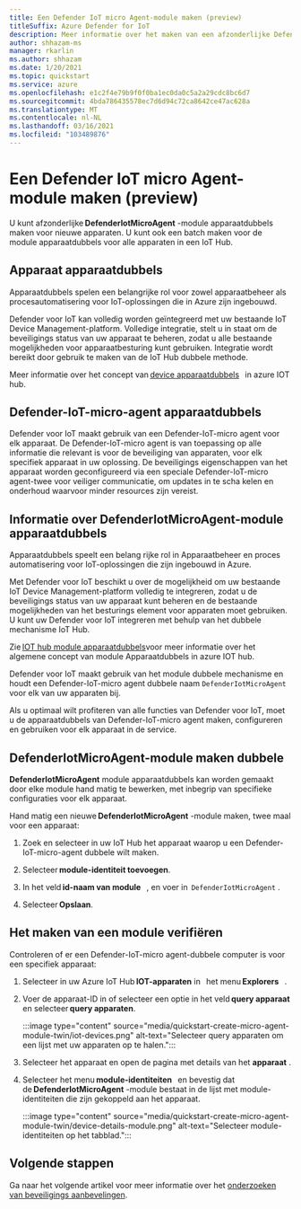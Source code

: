 ```yaml
---
title: Een Defender IoT micro Agent-module maken (preview)
titleSuffix: Azure Defender for IoT
description: Meer informatie over het maken van een afzonderlijke DefenderIotMicroAgent-module apparaatdubbels voor nieuwe apparaten.
author: shhazam-ms
manager: rkarlin
ms.author: shhazam
ms.date: 1/20/2021
ms.topic: quickstart
ms.service: azure
ms.openlocfilehash: e1c2f4e79b9f0f0ba1ec0da0c5a2a29cdc8bc6d7
ms.sourcegitcommit: 4bda786435578ec7d6d94c72ca8642ce47ac628a
ms.translationtype: MT
ms.contentlocale: nl-NL
ms.lasthandoff: 03/16/2021
ms.locfileid: "103489876"
---
```

# <a name="create-a-defender-iot-micro-agent-module-twin-preview"></a>Een Defender IoT micro Agent-module maken (preview)

U kunt afzonderlijke **DefenderIotMicroAgent** -module apparaatdubbels maken voor nieuwe apparaten. U kunt ook een batch maken voor de module apparaatdubbels voor alle apparaten in een IoT Hub. 

## <a name="device-twins"></a>Apparaat apparaatdubbels 

Apparaatdubbels spelen een belangrijke rol voor zowel apparaatbeheer als procesautomatisering voor IoT-oplossingen die in Azure zijn ingebouwd. 

Defender voor IoT kan volledig worden geïntegreerd met uw bestaande IoT Device Management-platform. Volledige integratie, stelt u in staat om de beveiligings status van uw apparaat te beheren, zodat u alle bestaande mogelijkheden voor apparaatbesturing kunt gebruiken. Integratie wordt bereikt door gebruik te maken van de IoT Hub dubbele methode. 

Meer informatie over het concept van [device apparaatdubbels](../iot-hub/iot-hub-devguide-device-twins.md)   in azure IOT hub. 

## <a name="defender-iot-micro-agent-twins"></a>Defender-IoT-micro-agent apparaatdubbels 

Defender voor IoT maakt gebruik van een Defender-IoT-micro agent voor elk apparaat. De Defender-IoT-micro agent is van toepassing op alle informatie die relevant is voor de beveiliging van apparaten, voor elk specifiek apparaat in uw oplossing. De beveiligings eigenschappen van het apparaat worden geconfigureerd via een speciale Defender-IoT-micro agent-twee voor veiliger communicatie, om updates in te scha kelen en onderhoud waarvoor minder resources zijn vereist. 

## <a name="understanding-defenderiotmicroagent-module-twins"></a>Informatie over DefenderIotMicroAgent-module apparaatdubbels 

Apparaatdubbels speelt een belang rijke rol in Apparaatbeheer en proces automatisering voor IoT-oplossingen die zijn ingebouwd in Azure.

Met Defender voor IoT beschikt u over de mogelijkheid om uw bestaande IoT Device Management-platform volledig te integreren, zodat u de beveiligings status van uw apparaat kunt beheren en de bestaande mogelijkheden van het besturings element voor apparaten moet gebruiken. U kunt uw Defender voor IoT integreren met behulp van het dubbele mechanisme IoT Hub.  

Zie [IOT hub module apparaatdubbels](../iot-hub/iot-hub-devguide-module-twins.md)voor meer informatie over het algemene concept van module Apparaatdubbels in azure IOT hub.

Defender voor IoT maakt gebruik van het module dubbele mechanisme en houdt een Defender-IoT-micro agent dubbele naam `DefenderIotMicroAgent` voor elk van uw apparaten bij. 

Als u optimaal wilt profiteren van alle functies van Defender voor IoT, moet u de apparaatdubbels van Defender-IoT-micro agent maken, configureren en gebruiken voor elk apparaat in de service. 

## <a name="create-defenderiotmicroagent-module-twin"></a>DefenderIotMicroAgent-module maken dubbele 

**DefenderIotMicroAgent** module apparaatdubbels kan worden gemaakt door elke module hand matig te bewerken, met inbegrip van specifieke configuraties voor elk apparaat. 

Hand matig een nieuwe **DefenderIotMicroAgent** -module maken, twee maal voor een apparaat: 

1. Zoek en selecteer in uw IoT Hub het apparaat waarop u een Defender-IoT-micro-agent dubbele wilt maken. 

1. Selecteer **module-identiteit toevoegen**. 

1. In het veld **id-naam van module**   , en voer in  `DefenderIotMicroAgent` . 

1. Selecteer **Opslaan**. 

## <a name="verify-the-creation-of-a-module-twin"></a>Het maken van een module verifiëren 

Controleren of er een Defender-IoT-micro agent-dubbele computer is voor een specifiek apparaat: 

1. Selecteer in uw Azure IoT Hub **IOT-apparaten** in   het menu **Explorers**   . 

1. Voer de apparaat-ID in of selecteer een optie in het veld **query apparaat** en selecteer **query apparaten**.  

    :::image type="content" source="media/quickstart-create-micro-agent-module-twin/iot-devices.png" alt-text="Selecteer query apparaten om een lijst met uw apparaten op te halen.":::

1. Selecteer het apparaat en open de pagina met details van het **apparaat** . 

1. Selecteer het menu **module-identiteiten**   en bevestig dat de **DefenderIotMicroAgent** -module bestaat in de lijst met module-identiteiten die zijn gekoppeld aan het apparaat.  

    :::image type="content" source="media/quickstart-create-micro-agent-module-twin/device-details-module.png" alt-text="Selecteer module-identiteiten op het tabblad.":::

## <a name="next-steps"></a>Volgende stappen 

Ga naar het volgende artikel voor meer informatie over het [onderzoeken van beveiligings aanbevelingen](quickstart-investigate-security-recommendations.md).
